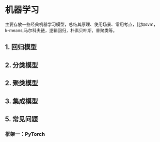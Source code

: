 # 机器学习  
   主要存放一些经典机器学习模型，总结其原理、使用场景、常用考点，比如svm，k-means,马尔科夫链，逻辑回归，朴素贝叶斯，普聚类等。 
## 1. 回归模型

## 2. 分类模型
## 2. 聚类模型
## 3. 集成模型 
## 5. 常见问题

### 框架一：PyTorch

